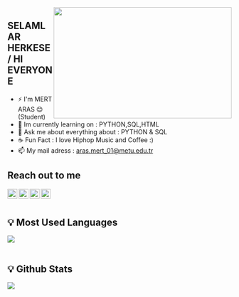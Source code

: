 <img src="https://media4.giphy.com/media/iIqmM5tTjmpOB9mpbn/giphy.gif?cid=790b76116b9389cfaacfa677c51f7fd2bb8000ad89578f7e&amp;rid=giphy.gif&amp;ct=g" align="right" width="400" height="250">


## SELAMLAR HERKESE / HI EVERYONE ##
* ⚡ I'm MERT ARAS :blush: (Student)
* 🌱 Im currently learning on : PYTHON,SQL,HTML 
* 💬 Ask me about everything about : PYTHON & SQL  
* ☕ Fun Fact : I love Hiphop Music and Coffee :)
* 📫 My mail adress : aras.mert_01@metu.edu.tr

## Reach out to me

[<img  width="22" src="https://unpkg.com/simple-icons@v4/icons/twitter.svg" align="left" />][twitter]
[<img  width="22" src="https://unpkg.com/simple-icons@v4/icons/linkedin.svg" align="left" />][linkedin]
[<img  width="22" src="https://unpkg.com/simple-icons@v4/icons/instagram.svg" align="left" />][instagram]
 [<img  width="22" src="https://unpkg.com/simple-icons@v4/icons/email.svg" align="left" />][email]
<br />
<br />

## <summary>:bulb:  Most Used Languages</summary>
<img src="https://github-readme-stats.vercel.app/api/top-langs/?username=Leauven&layout=compact&theme=dark" >

<br />
<br />


## <summary>:bulb: Github Stats</summary>
<img src="https://github-readme-stats.vercel.app/api?username=Leauven&theme=dark" >


<br />
<br />







[twitter]:https://twitter.com/MertArrass
[linkedin]:https://www.linkedin.com/in/mert-aras-495211209/
[instagram]: https://www.instagram.com/merrtarrass/?hl=en
[email]:mertarasofficial@gmail.com
